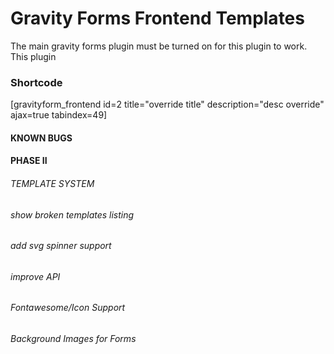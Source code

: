 # Gravity Forms Frontend Templates

The main gravity forms plugin must be turned on for this plugin to work.  This plugin 

### Shortcode

[gravityform_frontend id=2 title="override title" description="desc override" ajax=true tabindex=49]



#### KNOWN BUGS




#### PHASE II

######  TEMPLATE SYSTEM
######  show broken templates listing
######  add svg spinner support
######  improve API
######  Fontawesome/Icon Support
######  Background Images for Forms

